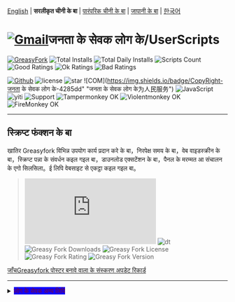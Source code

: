 [English](/en/scripts/497346 "Greasyfork Utility Toolkit") | **सरलीकृत चीनी के बा** | [पारंपरिक चीनी के बा](/zh-TW/scripts/497346 "Greasyfork Utility Toolkit") | [जापानी के बा](/ja/scripts/497346 "Greasyfork Utility Toolkit") | [한국어](/ko/scripts/497346 "Greasyfork Utility Toolkit")

# [![Gmail](https://img.shields.io/badge/Contact-Gmail-yellow?svg&)](mailto:toniaiwanowskiskr47@gmail.com)जनता के सेवक लोग के/UserScripts

[![GreasyFork](https://img.shields.io/static/v1?label=%20&message=GreasyFork&style=flat-square&labelColor=7B0000&color=960000&logo=data:image/png;base64,iVBORw0KGgoAAAANSUhEUgAAABAAAAAQCAYAAAAf8/9hAAAABmJLR0QA/wD/AP+gvaeTAAAACXBIWXMAAAsTAAALEwEAmpwYAAAAB3RJTUUH3ggEBCQHM3fXsAAAAVdJREFUOMudkz2qwkAUhc/goBaGJBgUtBCZyj0ILkpwAW7Bws4yO3AHLiCtEFD8KVREkoiFxZzX5A2KGfN4F04zMN+ce+5c4LMUgDmANYBnrnV+plBSi+FwyHq9TgA2LQpvCiEiABwMBtzv95RSfoNEHy8DYBzHrNVqVEr9BWKcqNFoxF6vx3a7zc1mYyC73a4MogBg7vs+z+czO50OW60Wt9stK5UKp9Mpj8cjq9WqDTBHnjAdxzGQZrPJw+HA31oulzbAWgLoA0CWZVBKIY5jzGYzdLtdE9DlcrFNrY98zobqOA6TJKHW2jg4nU5sNBpFDp6mhVe5?svg&VasUwDHm9Xqm15u12o+/7Hy0gD8KatOd5vN/v1FozTVN6nkchxFuI6hsAAIMg4OPxMJCXdtTbR7JJCMEgCJhlGUlyPB4XfumozInrupxMJpRSRtZlKoNYl+m/6/wDuWAjtPfsQuwAAAAASUVORK5CYII= "Greasyfork")](https://greasyfork.org/users/1169082)
![Total Installs](https://img.shields.io/badge/dynamic/json?color=0084ff&label=Total%20Installs&query=$.totalInstalls&url=https://raw.githubusercontent.com/10086100886/UserScripts/main/docs/total_installs.json)
![Total Daily Installs](https://img.shields.io/badge/dynamic/json?color=0084ff&label=Total%20Daily%20Installs&query=$.totalDailyInstalls&url=https://raw.githubusercontent.com/10086100886/UserScripts/main/docs/total_installs.json)
![Scripts Count](https://img.shields.io/badge/dynamic/json?color=1E90FF&label=Scripts%20Count&query=$.numScripts&url=https://raw.githubusercontent.com/10086100886/UserScripts/main/docs/total_installs.json)
![Good Ratings](https://img.shields.io/badge/dynamic/json?color=4CAF50&label=Good%20Ratings&query=$.totalGoodRatings&url=https://raw.githubusercontent.com/10086100886/UserScripts/main/docs/total_installs.json)
![Ok Ratings](https://img.shields.io/badge/dynamic/json?color=FF9800&label=Ok%20Ratings&query=$.totalOkRatings&url=https://raw.githubusercontent.com/10086100886/UserScripts/main/docs/total_installs.json)
![Bad Ratings](https://img.shields.io/badge/dynamic/json?color=F44336&label=Bad%20Ratings&query=$.totalBadRatings&url=https://raw.githubusercontent.com/10086100886/UserScripts/main/docs/total_installs.json)

[![Github](https://img.shields.io/badge/Github-100000?svg&logo=github&logoColor=white)](https://github.com/10086100886/)
![license](https://img.shields.io/github/license/10086100886/UserScripts?svg&style=flat-square&color=4285dd&logo=github)
![star](https://img.shields.io/github/forks/10086100886/UserScripts?svg&style=flat-square&label=Fork&color=4285dd&logo=github" "प्रतिकृति के संख्या के बारे में बतावल गइल बा")
![COM](https://img.shields.io/badge/CopyRight-जनता के सेवक लोग के-4285dd" "जनता के सेवक लोग के为人民服务")
![JavaScript](https://img.shields.io/badge/JavaScript-323330?svg&logo=javascript&logoColor=F7DF1E "JavaScript")
![yiti](https://img.shields.io/github/issues/10086100886/UserScripts/github-chinese?style=flat-square&logo=github&label=Issue "मुद्दा")
![Support](https://img.shields.io/badge/Support-Chrome%7CFirefox%7CEdge-blue?svg&)
![**Tampermonkey OK**](https://img.shields.io/badge/Tampermonkey-OK-006989?labelColor=012A36)
![**Violentmonkey OK**](https://img.shields.io/badge/Violentmonkey-OK-006989?labelColor=4B3F72)
![**FireMonkey OK**](https://img.shields.io/badge/FireMonkey-OK-006989?labelColor=885053)

---

## स्क्रिप्ट फंक्शन के बा

खातिर Greasyfork विभिन्न उपयोग कार्य प्रदान करे के बा，निरपेक्ष समय के बा，वेब वाइडस्क्रीन के बा，स्क्रिप्ट पन्ना के संवर्धन कइल गइल बा，डाउनलोड एक्सटेंशन के बा，पैनल के मरम्मत आ संचालन के एगो सिलसिला。ई लिपि वेबसाइट से एकट्ठा कइल गइल बा。
>![size](https://img.shields.io/github/size/10086100886/UserScripts/Greasyfork%20Utility%20Toolkit.user.js?color=%23990000)
![dt](https://img.shields.io/greasyfork/dt/497346?color=%23990000&label=Installs)
![Greasy Fork Downloads](https://img.shields.io/greasyfork/dd/497346?color=%23990000)
![Greasy Fork License](https://img.shields.io/greasyfork/l/497346?color=%23990000)
![Greasy Fork Rating](https://img.shields.io/greasyfork/rating-count/497346?color=%23990000)
![Greasy Fork Version](https://img.shields.io/greasyfork/v/497346?color=%23990000)

  <p><a href="#:~:text=जानकारी अपडेट करीं">जाँचGreasyfork पोस्टर बनावे वाला के संस्करण अपडेट रिकार्ड</a></p>

---

<details>
    <summary><mark style="background-color: rgb(17, 0, 255); color: rgb(122, 11, 39);">लोग के सेवक अन्य लिपि</mark></summary>
    <table>
        <thead>
            <tr>
                <th>स्क्रिप्ट के नाम बा</th>
                <th>स्क्रिप्ट के वर्णन बा</th>
                <th>GitHub</th>
                <th>Greasyfork</th>
            </tr>
        </thead>
        <tbody>
            <tr>
                <td><a href="/zh-CN/scripts/497346" target="_blank"><strong>Greasyfork गोंद के कारीगर बा</strong></a></td>
                <td>बढ़ावलgreasyfork,कोड के कॉपी करीं，स्क्रिप्ट डाउनलोड करे के बा，सटीक समय से सेकंड तक के बा，होम पेज के सफाई कइल जाला，एक क्लिक के रिपोर्ट पर चर्चा करीं，स्क्रिप्ट सूची कूद कोड डाउनलोड जोड़ल गइल व्यू कोड के सुंदर बनाईं आ कोड संदर्भ फाइल के प्रदर्शित करीं，स्क्रिप्ट आइकन देखावे के बा，वयस्क पटकथा आ अउरी ऑपरेशनन पर कूद जाईं</td>
                <td><a
                        href="https://raw.githubusercontent.com/10086100886/UserScripts/main/Greasyfork%20Utility%20Toolkit.user.js">स्थापित करऽ</a>
                </td>
                <td><a href="https://update.greasyfork.org/scripts/497346.user.js"><img
                            src="https://img.shields.io/greasyfork/dt/497346?color=%23990000&label=Installs"><br>स्थापित करऽ</a>
                </td>
            </tr>
            <tr>

                <td><a href="/zh-CN/scripts/497403" target="_blank"><strong>अधिकृत संशोधित संस्करण के कॉपी करीं</strong></a></td>
                <td>संपादित संस्करण पर वेब पन्ना सभ के टट्टी करे पर रोक लगाईं，रिलीज खातिर हरियर रंग के होला，लाल प्रतिबंध के बा，नारंगी रंग के अस्थायी निर्देश दिहल गइल बा</td>
                <td><a
                        href="https://raw.githubusercontent.com/10086100886/UserScripts/main/clipboard.user.js">स्थापित करऽ</a>
                </td>
                <td><a href="https://update.greasyfork.org/scripts/497403.user.js"><img
                            src="https://img.shields.io/greasyfork/dt/497403?color=%23990000&label=Installs"><br>स्थापित करऽ</a>
                </td>
            </tr>
            <tr>

                <td><a href="/zh-CN/scripts/497317" target="_blank"><strong>Greasyforkविवरण खुले खातिर लागू होला</strong></a></td>
                <td>स्क्रिप्ट विवरण पन्ना जोड़ल गइल बा ई लिंक जोड़े खातिर उपयुक्त बा वेब पन्ना खोले खातिर क्लिक करीं।，कॉपी करे खातिर क्लिक करीं</td>
                <td><a
                        href="https://raw.githubusercontent.com/10086100886/UserScripts/main/Greasy%20fork%20link.user.js">स्थापित करऽ</a>
                </td>
                <td><a href="https://update.greasyfork.org/scripts/497317.user.js"><img
                            src="https://img.shields.io/greasyfork/dt/497317?color=%23990000&label=Installs"><br>स्थापित करऽ</a>
                </td>
            </tr>
            <tr>

                <td><a href="/zh-CN/scripts/497346" target="_blank"><strong>Greasyfork ranks</strong></a></td>
                <td>स्क्रिप्ट सूची में स्कोर जोड़ल जाला</td>
                <td><a
                        href="https://raw.githubusercontent.com/10086100886/UserScripts/main/Greasyfork%20ranks.user.js">स्थापित करऽ</a>
                </td>
                <td></td>
            </tr>
            <tr>

                <td><a href="/zh-CN/scripts/497682" target="_blank"><strong>Missavबैकअप सहायक के रूप में काम कइले बानी</strong></a></td>
                <td>missप्लेलिस्ट के बैकअप लिहल जाला，तस्वीर डाउनलोड करे आ वीडियो के जानकारी सेव करे के सपोर्ट करेला.स्थानीय वेब पन्ना के निर्यात करीं के निर्यात के समर्थन करेलाwebdav</td>
                <td><a
                        href="https://raw.githubusercontent.com/10086100886/UserScripts/main/missavexplorer.user.js">स्थापित करऽ</a>
                </td>
                <td><a href="https://update.greasyfork.org/scripts/497682.user.js"><img
                            src="https://img.shields.io/greasyfork/dt/497682?color=%23990000&label=Installs"><br>स्थापित करऽ</a>
                </td>
            </tr>
            <tr>

                <td><a href="/zh-CN/scripts/498625" target="_blank"><strong>Remove Link Underlines</strong></a></td>
                <td>वेब पन्ना से रेखांकित हटाईं</td>
                <td><a
                        href="https://raw.githubusercontent.com/10086100886/UserScripts/main/Remove%20Link%20Underlines.user.js">स्थापित करऽ</a>
                </td>
                <td><a href="https://update.greasyfork.org/scripts/498625.user.js"><img
                            src="https://img.shields.io/greasyfork/dt/498625?color=%23990000&label=Installs"><br>स्थापित करऽ</a>
                </td>
            </tr>
            <tr>

                <td><a href="/zh-CN/scripts/498906" target="_blank"><strong>वेब पन्ना पर कीवर्ड के हाइलाइट करीं</strong></a></td>
                <td>वेब पन्ना पर पाठ के हाइलाइट करीं</td>
                <td><a
                        href="https://raw.githubusercontent.com/10086100886/UserScripts/main/%E7%BD%91%E9%A1%B5%E9%AB%98%E4%BA%AE%E5%85%B3%E9%94%AE%E5%AD%97%2B.user.js">स्थापित करऽ</a>
                </td>
                <td><a href="https://update.greasyfork.org/scripts/498906.user.js"><img
                            src="https://img.shields.io/greasyfork/dt/498906?color=%23990000&label=Installs"><br>स्थापित करऽ</a>
                </td>
            </tr>
            <tr>

                <td><a href="/zh-CN/scripts/498904" target="_blank"><strong>Script Finder+</strong></a></td>
                <td>Script Finder एगो यूजर स्क्रिप्ट ह（userscript），ई रउरा के कवनो वेबसाइट पर यूजरस्क्रिप्ट खोजे आ प्रबंधित करे में मदद करेला</td>
                <td><a
                        href="https://raw.githubusercontent.com/10086100886/UserScripts/main/Script%20Finder%2B.user.js">स्थापित करऽ</a>
                </td>
                <td><a href="https://update.greasyfork.org/scripts/498904.user.js"><img
                            src="https://img.shields.io/greasyfork/dt/498904?color=%23990000&label=Installs"><br>स्थापित करऽ</a>
                </td>
            </tr>
            <tr>

                <td><a href="/zh-CN/scripts/500255" target="_blank"><strong>ऊपर आ नीचे के बटन पर पिन करीं</strong></a></td>
                <td>से संशोधित कइल गइल बाGreasyforkउपयोगकर्ता स्क्रिप्ट के बारे में बतावल गइल बा वेब पन्ना सभ में ऊपर आ नीचे के बटन जोड़ल जाला，लंबा पन्ना सभ के ऊपर भा नीचे के ओर जल्दी से जाए के सुविधा देला。 नीचे स्क्रॉल करत घरी बटन के रंग बदलल जोड़ल गइल，3अगर सेकेंड के भीतर कवनो स्क्रॉल ना होखे त स्वचालित रूप से बंद हो जाला</td>
                <td><a
                        href="https://raw.githubusercontent.com/10086100886/UserScripts/main/%E7%BD%AE%E9%A0%82%E5%92%8C%E7%BD%AE%E5%BA%95%E6%8C%89%E9%88%95.user.js">स्थापित करऽ</a>
                </td>
                <td><a href="https://update.greasyfork.org/scripts/500255.user.js"><img
                            src="https://img.shields.io/greasyfork/dt/500255?color=%23990000&label=Installs"><br>स्थापित करऽ</a>
                </td>
            </tr>
            <tr>

                <td><a href="/zh-CN/scripts/500262" target="_blank"><strong>खोज परिणाम से विशिष्ट साइट के ब्लॉक कर दीं</strong></a></td>
                <td>सर्च इंजन के रिजल्ट से विशिष्ट साइट के ब्लॉक करीं，प्रयोगकर्ता लोग के अनचाहा खोज परिणाम के छाने में मदद करीं。 कस्टम इनपुट ब्लॉकिंग साइट के बा。प्रारूप के बा"-zhihu""-baidu" गूगल सर्च कंटेंट के ब्लॉक करे खातिर इस्तेमाल होला</td>
                <td><a
                        href="https://raw.githubusercontent.com/10086100886/UserScripts/main/%E5%9C%A8%E6%90%9C%E7%B4%A2%E7%BB%93%E6%9E%9C%E4%B8%AD%E5%B1%8F%E8%94%BD%E6%8C%87%E5%AE%9A%E7%AB%99%E7%82%B9.user.js">स्थापित करऽ</a>
                </td>
                <td><a href="https://update.greasyfork.org/scripts/500262.user.js"><img
                            src="https://img.shields.io/greasyfork/dt/500255?color=%23990000&label=Installs"><br>स्थापित करऽ</a>
                </td>
            </tr>
        </tbody>
    </table>
</details>


## विशेषता
### स्क्रिप्ट के विवरण दिहल गइल बा

- डॉक्यूमेंट व्यू आ वेब व्यू के बीच स्विच करीं
- कोड के कॉपी करीं
- स्क्रिप्ट आइकन देखावे के बा
- आइकन कैश के साफ कर दिहल जाव
- स्क्रिप्ट इतिहास इंस्टॉलेशन जोड़ल गइल
- डाउनलोड बटन जोड़ल जाला
- स्क्रिप्ट कोड लाइन नंबर देखावेला
- स्क्रिप्ट लिस्ट के रचना के तारीख के हिसाब से सॉर्ट करीं
- लाइब्रेरी घोषणा के कॉपी करीं
- संदर्भित फाइल के संख्या देखाईं
- छोट लिंक के कॉपी करीं
- कोड स्निपेट के सुंदर बनावल जाला
- व्यू कोड के सुंदर बनावे के बा

### स्क्रिप्ट के सूची बा

- सूची डिस्प्ले इंस्टॉलेशन डाउनलोड के बा
- भाषा के सेटिंग्स के लॉक कर दीं
- रेटिंग देखावल जाव
- स्रोत कोड देखावल जाव
- विरासत सूची के इस्तेमाल करीं
- सगरी भाषा के लिपि देखावल जाव
- साइडबार के ले जाइल जाला
- स्क्रिप्ट लिस्ट के रचना के तारीख के हिसाब से सॉर्ट करीं

### नियंत्रण के सुंदर बनावे के बा

- सौंदर्यीकरण पर नियंत्रण बा
- चयन बॉक्स आ रेडियो बटन लेबल के सुंदर बनाईं

### पर लागू होला

- संवर्धन के सक्षम बनावे के बा
- एगो नया विंडो में खुलल जाला
- मंच पर देखावल गइल लिपि के संख्या
- विवरण खुले खातिर लागू होला:
  - मंच पर खोजल जाव
  - वेब पेज खुल जाला
  - पॉप अप प्रॉम्प्ट के बा

### होमपेज पर बा

- पुरान होमपेज सामग्री के साफ करीं
- होम पेज के साफ करे खातिर दिन के संख्या
- होम पेज के स्क्रिप्ट जोड़ के संचालन
- हाल के टिप्पणी छिपाईं
- होम पेज पर आँकड़ा देखावल गइल बा

### नेविगेशन बार के बा

- नया लिपि प्रकाशित करे के विकल्प जोड़ल गइल
- वयस्क पटकथा पर कूद जाईं
- नेविगेशन बार स्टाइल के ठीक कइल जाव
- एह इंटरफेस के खोले खातिर नेविगेशन बार में जोड़ीं
- नेविगेशन बार संरेखण के बा

### वेबसाइट पर दिहल गइल बा

- कोड संपादन बॉक्स सौंदर्यीकरण स्वचालित रूप से सक्षम करीं
- नया टैब में लिंक खोलीं
- सटीक तारीख के बा
- वेबसाइट ब्राउजिंग के अधिकतम करीं
- एक क्लिक के रिपोर्ट के बा
- स्थानीय कोड हाइलाइट कइल जा रहल बा
- आइकन छिपावे के बा
- आइकन देखावे के बा
- ग्रेस्केल टिप्पणी पढ़ले बाड़न
- पढ़ल टिप्पणी के छिपाईं
- साइड नेविगेशन बार के बा
- एजेंट उपयोगकर्ता के तस्वीर बा

---

## Thank you

### उद्धृत लिपि के बा

- [Auto Enable Syntax-Highlighting Source Editor](https://greasyfork.org/zh-CN/scripts/22223)
- [Greasyfork in your language](https://greasyfork.org/zh-CN/scripts/6245)
- [Greasyfork अनुकूलन के बारे में बतावल गइल बा](https://greasyfork.org/zh-CN/scripts/411837)
- [GreasyFork Copy Code Snippet](https://greasyfork.org/zh-CN/scripts/423726)
- [Download Script Button](https://greasyfork.org/zh-CN/scripts/420872)
- [GreasyFork Script Icon](https://greasyfork.org/zh-CN/scripts/6861)
- [Add "Post a new script" Link](https://greasyfork.org/zh-CN/scripts/450357)
- [Open Scripts List Sorting for Creation Date by Default](https://greasyfork.org/zh-CN/scripts/495477)
- [Absolute Time on GreasyFork](https://greasyfork.org/zh-CN/scripts/470348)
- [तह कईल greasyfork समय सीमा समाप्त हो गइल चर्चा](https://greasyfork.org/scripts/426549/)
- [maximale Fensterbreite auf nutzen](https://greasyfork.org/de/scripts/36037)
- [Toggle HTML View](https://greasyfork.org/de/scripts/471149)
- [GreasyFork Header Style Fix](https://greasyfork.org/zh-CN/scripts/473269)
- [Greasy Fork Dark Theme](https://greasyfork.org/zh-CN/scripts/436913)
- [Greasyfork सुंदर बनावे के बा](https://greasyfork.org/zh-CN/scripts/446849)
- [Greasy Fork बढ़ावल](https://greasyfork.org/zh-CN/scripts/467078)
- [Greasy Fork URL स्क्रिप्ट के नाम के सफाई कइल जाला](https://greasyfork.org/scripts/431940/)
- [Greasyfork अनुकूलन के बारे में बतावल गइल बा](https://greasyfork.org/zh-CN/scripts/475722)
- [Greasy Fork: Mark Script Discussions as Read](https://greasyfork.org/scripts/438010)
- [Greasy Fork Bookmark](https://greasyfork.org/scripts/493406)
- [GreasyFork एक क्लिक से स्पैम टिप्पणी के रिपोर्ट करीं](https://greasyfork.org/scripts/474395)

---

## छवि के प्रदर्शन कइल जाला:

<img src="https://img.xwyue.com/i/2024/07/12/669052994d5f4.png" alt="nav.png" width="800">
<img src="https://img.xwyue.com/i/2024/07/12/66905299aaa1e.png" alt="rep2.png" width="800">
<img src="https://img.xwyue.com/i/2024/07/12/6690529a9d5e5.png" alt="rep1.png" width="800">
<img src="https://img.xwyue.com/i/2024/07/12/6690529c24d9a.png" alt="time.png" width="800">
<img src="https://img.xwyue.com/i/2024/07/12/6690529c57dab.png" alt="user.png" width="800">
<img src="https://img.xwyue.com/i/2024/07/12/6690529c62ebd.png" alt="maxw.png" width="800">
<img src="https://img.xwyue.com/i/2024/07/12/6690529c744ea.png" alt="hidec.png" width="800">
<img src="https://img.xwyue.com/i/2024/07/12/6690529c84351.png" alt="libdown.png" width="800">
<img src="https://img.xwyue.com/i/2024/07/12/6690529ca36ab.png" alt="scriptdet.png" width="800">
<img src="https://img.xwyue.com/i/2024/07/12/6690529cb6d3f.png" alt="scripcode.png" width="800">
<img src="https://img.xwyue.com/i/2024/07/12/6690529cbdc2f.png" alt="code2.png" width="800">
<img src="https://img.xwyue.com/i/2024/07/12/6690529cce8da.png" alt="hisdown.png" width="800">
<img src="https://img.xwyue.com/i/2024/07/12/6690529ccfeab.png" alt="scriptlist.png" width="800">
<img src="https://img.xwyue.com/i/2024/07/12/6690529cd54fc.png" alt="allscriptlist.png" width="800">

---

## जानकारी अपडेट करीं
- 2024/7/17 2.2.0.9
  - बढ़ल[GreasyFork अनुकूलन के बारे में बतावल गइल बा](https://greasyfork.org/zh-CN/scripts/475722)डबल कॉलम डिस्प्ले में स्क्रिप्ट बा
  - बढ़ल[GreasyFork अनुकूलन के बारे में बतावल गइल बा](https://greasyfork.org/zh-CN/scripts/475722)में नेविगेशन बार के सुंदर बनावे के बा
  - फिक्स वेबसाइट साइड एक्शन बार जोड़ल गइल बा
- 2024/7/15 2.2.0.8
  
  - पूरा पारंपरिक भाषा के समर्थन बा
- 2024/7/15 2.2.0.7
  
  - साइड नेविगेशन बार स्विच जोड़ल जाला
  - छवि प्रॉक्सी जोड़ल जाला
    - छवि प्रॉक्सी सक्षम कइला पर काम ना करे ला[GreasyFork अनुकूलन के बारे में बतावल गइल बा](https://greasyfork.org/zh-CN/scripts/475722)में तस्वीर ब्राउजिंग हो रहल बा
  - मोबाइल डिवाइस पर ब्राउजर के बाहर छवि देखे के समस्या के ठीक कइल गइल
  - कोड संपादन करत घरी सौंदर्यीकरण के स्वचालित रूप से जांच करे खातिर संशोधित करीं
- 2024/7/14 2.2.0.6
  
  - नेविगेशन बार के विस्तार जोड़ल गइल बा"अधिका"
  - बढ़ल[Greasy Fork बढ़ावल](https://greasyfork.org/zh-CN/scripts/467078)साइड नेविगेशन बार में बा
  - कई गो भाषा खातिर समर्थन में सुधार करीं
- 2024/7/13 2.2.0.5
  
  - स्वचालित लॉगिन जोड़ल जाला[GreasyFork अनुकूलन के बारे में बतावल गइल बा](https://greasyfork.org/zh-CN/scripts/475722)
  - डिस्प्ले लिस्ट पर स्क्रिप्ट इंस्टॉलेशन के स्थिति ठीक करीं
  - कई गो भाषा खातिर समर्थन में सुधार करीं


---

<p><a href="https://github.com/10086100886/UserScripts"><strong>अउरी यूजर स्क्रिप्ट बा</strong></a> /
<a href="#">वापस ऊपर के ओर आ गईल↑</a></p>



